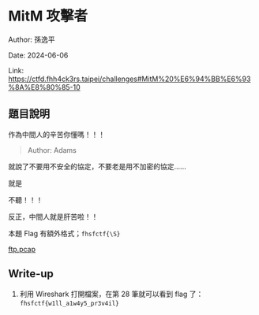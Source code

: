 # MitM 攻擊者

Author: 孫逸平

Date: 2024-06-06

Link: https://ctfd.fhh4ck3rs.taipei/challenges#MitM%20%E6%94%BB%E6%93%8A%E8%80%85-10

## 題目說明

作為中間人的辛苦你懂嗎！！！

> Author: Adams

就說了不要用不安全的協定，不要老是用不加密的協定......

就是

不聽！！！

反正，中間人就是肝苦啦！！

本題 Flag 有額外格式；`fhsfctf{\S}`

[ftp.pcap](./src/ftp.pcap)

## Write-up

1. 利用 Wireshark 打開檔案，在第 28 筆就可以看到 flag 了：`fhsfctf{w1ll_a1w4y5_pr3v4il}`

